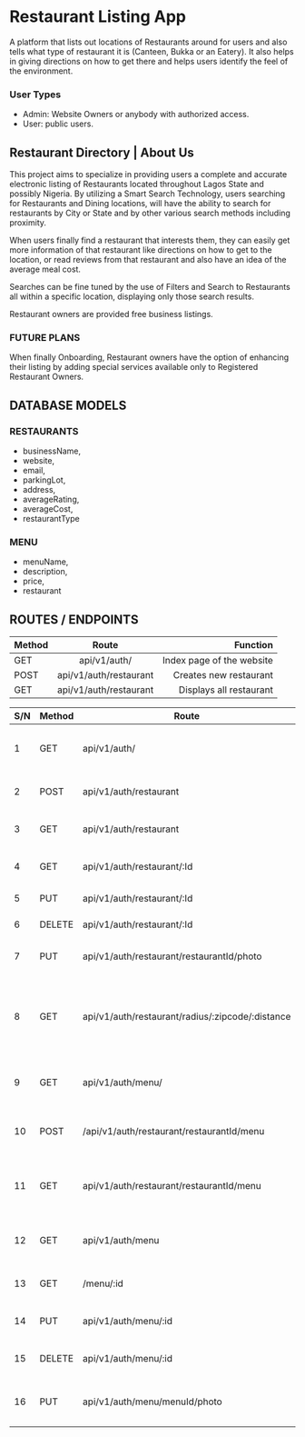 # Restaurant Listing App

A platform that lists out locations of Restaurants around for users and also tells what type of restaurant it is (Canteen, Bukka or an Eatery). It also helps in giving directions on how to get there and helps users identify the feel of the environment.

### User Types

- Admin: Website Owners or anybody with authorized access.
- User: public users.

## Restaurant Directory | About Us

This project aims to specialize in providing users a complete and accurate electronic listing of Restaurants located throughout Lagos State and possibly Nigeria.
By utilizing a Smart Search Technology, users searching for Restaurants and Dining locations, will have the ability to search for restaurants by City or State and by other various search methods including proximity.

When users finally find a restaurant that interests them, they can easily get more information of that restaurant like directions on how to get to the location, or read reviews from that restaurant and also have an idea of the average meal cost.

Searches can be fine tuned by the use of Filters and Search to Restaurants all within a specific location, displaying only those search results.

Restaurant owners are provided free business listings.

### FUTURE PLANS

When finally Onboarding, Restaurant owners have the option of enhancing their listing by adding special services available only to Registered Restaurant Owners.

## DATABASE MODELS

### RESTAURANTS

- businessName,
- website,
- email,
- parkingLot,
- address,
- averageRating,
- averageCost,
- restaurantType

### MENU

- menuName,
- description,
- price,
- restaurant

## ROUTES / ENDPOINTS

| Method |         Route          |                  Function |
| :----- | :--------------------: | ------------------------: |
| GET    |      api/v1/auth/      | Index page of the website |
| POST   | api/v1/auth/restaurant |    Creates new restaurant |
| GET    | api/v1/auth/restaurant |   Displays all restaurant |


| S/N 	| Method 	| Route 	| Function 	|
|-	|-	|-	|-	|
| 1 	| GET 	| api/v1/auth/ 	| Index page of the website 	|
| 2 	| POST 	| api/v1/auth/restaurant 	| Creates new restaurant 	|
| 3 	| GET 	| api/v1/auth/restaurant 	| Displays all restaurant 	|
| 4 	| GET 	| api/v1/auth/restaurant/:Id 	| Gets a single restaurant 	|
| 5 	| PUT 	| api/v1/auth/restaurant/:Id 	| Updates a restaurant 	|
| 6 	| DELETE 	| api/v1/auth/restaurant/:Id 	| Deletes a restaurant 	|
| 7 	| PUT   | api/v1/auth/restaurant/restaurantId/photo 	| Upload restaurant photo 	|
| 8 	| GET 	| api/v1/auth/restaurant/radius/:zipcode/:distance 	| Get a restaurant in a location using zipCode and  	|
| 9 	| GET 	| api/v1/auth/menu/ 	| Gets all Menu in the restaurant 	|
| 10 	| POST 	| /api/v1/auth/restaurant/restaurantId/menu 	| Create a Menu in the restaurant 	|
| 11 	| GET 	| api/v1/auth/restaurant/restaurantId/menu 	| Gets all Menu associated to a single restaurant 	|
| 12 	| GET 	| api/v1/auth/menu 	| This gets all menu in the database 	|
| 13 	| GET 	| /menu/:id 	| Gets a single menu 	|
| 14 	| PUT 	| api/v1/auth/menu/:id 	| Updates a single menu 	|
| 15 	| DELETE 	| api/v1/auth/menu/:id 	| Deletes a single menu 	|
| 16 	| PUT 	| api/v1/auth/menu/menuId/photo 	| Upload multiple menu photo 	|